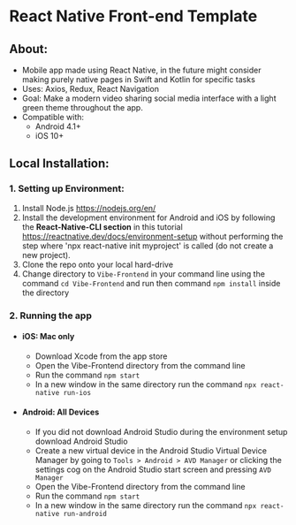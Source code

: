 # React Native Front-end Template

## About:

* Mobile app made using React Native, in the future might consider making purely native pages in Swift and Kotlin for specific tasks
* Uses: Axios, Redux, React Navigation
* Goal: Make a modern video sharing social media interface with a light green theme throughout the app. 
* Compatible with: 
    - Android 4.1+
    - iOS 10+

## Local Installation:

### 1. Setting up Environment:
1. Install Node.js https://nodejs.org/en/
1. Install the development environment for Android and iOS by following the **React-Native-CLI section** in this tutorial https://reactnative.dev/docs/environment-setup without performing the step where 'npx react-native init myproject' is called (do not create a new project).
1. Clone the repo onto your local hard-drive
2. Change directory to ```Vibe-Frontend``` in your command line using the command ```cd Vibe-Frontend``` and run then command ``` npm install ``` inside the directory

### 2. Running the app

* #### iOS: Mac only
    - Download Xcode from the app store
    - Open the Vibe-Frontend directory from the command line
    - Run the command ```npm start```
    - In a new window in the same directory run the command ```npx react-native run-ios```

* #### Android: All Devices
    - If you did not download Android Studio during the environment setup download Android Studio 
    - Create a new virtual device in the Android Studio Virtual Device Manager by going to ```Tools > Android > AVD Manager``` or clicking the settings cog on the Android Studio start screen and pressing ```AVD Manager```
    - Open the Vibe-Frontend directory from the command line
    - Run the command ```npm start```
    - In a new window in the same directory run the command ```npx react-native run-android```
